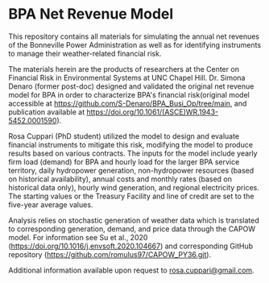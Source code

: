 # BPA Net Revenue Model
 
This repository contains all materials for simulating the annual net revenues of the Bonneville Power Administration as well as for identifying instruments to manage their weather-related financial risk. 

The materials herein are the products of researchers at the Center on Financial Risk in Environmental Systems at UNC Chapel Hill. Dr. Simona Denaro (former post-doc) designed and validated the original net revenue model for BPA in order to characterize BPA's financial risk(original model accessible at https://github.com/S-Denaro/BPA_Busi_Op/tree/main, and publication available at https://doi.org/10.1061/(ASCE)WR.1943-5452.0001590). 

Rosa Cuppari (PhD student) utilized the model to design and evaluate financial instruments to mitigate this risk, modifying the model to produce results based on various contracts. The inputs for the model include yearly firm load (demand) for BPA and hourly load for the larger BPA service territory, daily hydropower generation, non-hydropower resources (based on historical availability), annual costs and monthly rates (based on historical data only), hourly wind generation, and regional electricity prices. The starting values or the Treasury Facility and line of credit are set to the five-year average values. 

Analysis relies on stochastic generation of weather data which is translated to corresponding generation, demand, and price data through the CAPOW model. For information see Su et al., 2020 (https://doi.org/10.1016/j.envsoft.2020.104667) and corresponding GitHub repository (https://github.com/romulus97/CAPOW_PY36.git). 

Additional information available upon request to rosa.cuppari@gmail.com.
